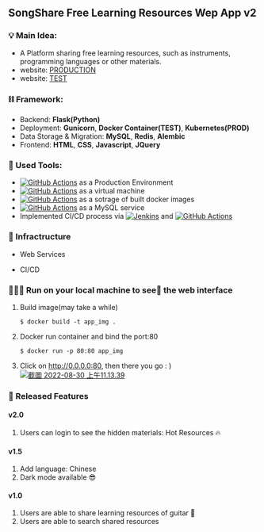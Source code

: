 ## SongShare Free Learning Resources Wep App v2
### 💡 Main Idea: 
* A Platform sharing free learning resources, such as instruments, programming languages or other materials.
* website: [PRODUCTION](http://34.136.34.40/home-page)
* website: [TEST](http://35.201.217.195/home-page)


### ⛓ Framework:
* Backend: **Flask(Python)**
* Deployment: **Gunicorn**, **Docker Container(TEST)**, **Kubernetes(PROD)**
* Data Storage \& Migration: **MySQL**, **Redis**, **Alembic**
* Frontend: **HTML**, **CSS**, **Javascript**, **JQuery**

### 🧰 Used Tools:
* <a href="https://cloud.google.com/kubernetes-engine"><img alt="GitHub Actions" src="https://img.shields.io/badge/Google%20Kubernetes%20Engine-0078d7.svg?logo=Kubernetes&logoColor=white"></a> as a Production Environment
* <a href="https://cloud.google.com/products/compute"><img alt="GitHub Actions" src="https://img.shields.io/badge/GCP%20compute%20engine-0078d7.svg?logo=Amazon%20EC2&logoColor=white"></a> as a virtual machine
* <a href="https://cloud.google.com/container-registry"><img alt="GitHub Actions" src="https://img.shields.io/badge/Google%20Container%20Registry-0078d7.svg?logo=Docs.rs&logoColor=white"></a>  as a sotrage of built docker images
* <a href="https://aws.amazon.com/rds/"><img alt="GitHub Actions" src="https://img.shields.io/badge/Amazon%20RDS-F37626.svg?logo=Amazon%20RDS&logoColor=white"></a> as a MySQL service
* Implemented CI/CD process via <a href="https://www.jenkins.io/"><img alt="Jenkins" src="https://img.shields.io/badge/Jenkins-800000.svg?logo=Jenkins&logoColor=white"></a> and <a href="https://github.com/features/actions"><img alt="GitHub Actions" src="https://img.shields.io/badge/GitHub%20Actions-010101.svg?logo=github%20actions&logoColor=white"></a>

### 🧱 Infractructure
* Web Services

* CI/CD

### 🧑🏻‍💻 Run on your local machine to see👀 the web interface
1. Build image(may take a while)
    ```ShellSession
    $ docker build -t app_img .
    ```

2. Docker run container and bind the port:80
    ```ShellSession
    $ docker run -p 80:80 app_img 
    ```

3. Click on http://0.0.0.0:80, then there you go : )
[![截圖 2022-08-30 上午11.13.39](https://i.im.ge/2022/08/30/OybAfM.2022-08-30-11-13-39.png)](https://im.ge/i/OybAfM)


### 🌟 Released Features
#### v2.0
1. Users can login to see the hidden materials: Hot Resources 🔥


#### v1.5
1. Add language: Chinese
2. Dark mode available 😎

#### v1.0
1. Users are able to share learning resources of guitar 🎸
2. Users are able to search shared resources